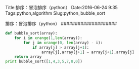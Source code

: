 Title:排序：冒泡排序（python）
Date:2016-06-24 9:35
Tags:python,algorithm
Slug:python_bubble_sort

排序：冒泡排序（python）
####################

```python preset=mypreset lineno=True
def bubble_sort(array):
    for i in xrange(1,len(array)):
        for j in xrange(0, len(array) - i):
            if array[j] > array[j+1]:
                array[j],array[j+1] = array[j+1],array[j]
    return array
print bubble_sort([1,4,3,5,7,8,0])
```